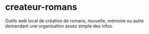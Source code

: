 createur-romans
===============

Outils web local de création de romans, nouvelle, mémoire ou autre demandant une organisation assez simple des infos.
